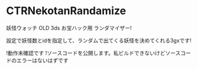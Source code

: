 # CTRNekotanRandamize

妖怪ウォッチ OLD 3ds お宝ハック用 ランダマイザー!

設定で妖怪数とidを指定して、ランダムで出てくる妖怪を決めてくれる3gxです!

!動作未確認です
!ソースコードを公開します。私ビルドできないけどソースコードのエラーはないはずです
